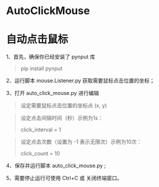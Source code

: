# AutoClickMouse
# 自动点击鼠标
1、首先，确保你已经安装了 pynput 库
>pip install pynput

2、运行脚本 mouse.Listener.py 获取需要鼠标点击位置的坐标；

3、打开 auto_click_mouse.py 进行编辑
> 设定需要鼠标点击位置的坐标点 (x, y)

> 设定点击间隔时间（秒）示例为1s：
> 
>click_interval = 1

> 设定点击次数（设置为 -1 表示无限次）示例为10次：
> 
>click_count = 10  

4、保存并运行脚本 auto_click_mouse.py ;

5、需要停止运行可使用 Ctrl+C 或 关闭终端窗口。
